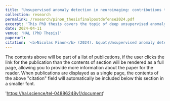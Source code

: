 ```yaml
---
title: "Unsupervised anomaly detection in neuroimaging: contributions to representation learning and density support estimation in the latent space"
collection: research
permalink: /research/pinon_thesisfinalpostdefense2024.pdf
excerpt: 'This PhD thesis covers the topic of deep unsupervised anomaly detection (UAD) in neuroimaging. This research is partially grounded on the UAD model that was proposed in \[Alaverdyan, MEDIA 2020\], whose novelty was to perform the detection step in the latent representation space by adjusting density support model of the normative distribution. This model developed was applied to the detection of subtle (MRI negative) epileptogenic zones in multiparametric MRI and evaluated on a private database. As a first part of this PhD, we optimize the architecture and hyperparameter setting of this UAD model, and evaluate its performance on different open datasets, including the non medical MVTec anomaly detection \[Pinon, GRETSI 2023\], the WMH challenge, and the Parkinson&rsquo;s Progression Markers Initiative database \[Ramirez, Pinon, MLCN 2021\]\[Pinon, ISBI 2023\]. This allows comparison with state of the art UAD methods, especially with the most common methods based on reconstruction error in the image space. The second main phase of this PhD work is to build on the limits of this model \[Alaverdyan, MEDIA 2020\] and propose original methodological contributions to 1) design patient specific models, relaxing the strong constraint to accurately coregister all control subjects and patients \[Pinon, MIDL 2023\], 2) provide a probabilistic detection framework to enable ensemble learning and score map uniformization, 3) fuse the representation learning step and the outlier detection step, by proposing a novel deep learning model.'
date: 2024-04-11
venue: 'HAL (PhD Thesis)'
paperurl:
citation: '<b>Nicolas Pinon</b> (2024). &quot;Unsupervised anomaly detection in neuroimaging: Contributions to representation learning and density support estimation in the latent space&quot; <i>Doctoral dissertation, INSA Lyon</i>.'
---
```


The contents above will be part of a list of publications, if the user clicks the link for the publication than the contents of section will be rendered as a full page, allowing you to provide more information about the paper for the reader. When publications are displayed as a single page, the contents of the above "citation" field will automatically be included below this section in a smaller font.



'https://hal.science/tel-04886248v1/document'
